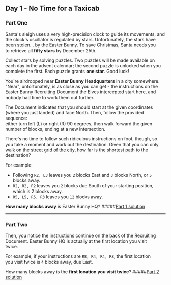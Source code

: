 ## Day 1 - No Time for a Taxicab
### Part One

Santa's sleigh uses a very high-precision clock to guide its movements, and  
the clock's oscillator is regulated by stars. Unfortunately, the stars have  
been stolen... by the Easter Bunny. To save Christmas, Santa needs you  
to retrieve all **fifty stars** by December 25th.

Collect stars by solving puzzles. Two puzzles will be made available on  
each day in the advent calendar; the second puzzle is unlocked when you  
complete the first. Each puzzle grants **one star**. Good luck!

You're airdropped near **Easter Bunny Headquarters** in a city somewhere.  
"Near", unfortunately, is as close as you can get - the instructions on the  
Easter Bunny Recruiting Document the Elves intercepted start here, and  
nobody had time to work them out further.

The Document indicates that you should start at the given coordinates  
(where you just landed) and face North. Then, follow the provided sequence:  
either turn left (L) or right (R) 90 degrees, then walk forward the given  
number of blocks, ending at a new intersection.

There's no time to follow such ridiculous instructions on foot, though, so  
you take a moment and work out the destination. Given that you can only  
walk on the [street grid of the city][2], how far is the shortest path to the  
destination?

For example:

 * Following `R2, L3` leaves you `2` blocks East and `3` blocks North, or `5`  
    blocks away.
 * `R2, R2, R2` leaves you `2` blocks due South of your starting position,  
    which is 2 blocks away.
 * `R5, L5, R5, R3` leaves you `12` blocks away.

**How many blocks away** is Easter Bunny HQ?
#####[Part 1 solution][1]

---

### Part Two

Then, you notice the instructions continue on the back of the Recruiting  
Document. Easter Bunny HQ is actually at the first location you visit  
twice.

For example, if your instructions are `R8, R4, R4, R8`, the first location  
you visit twice is `4` blocks away, due East.

How many blocks away is the **first location you visit twice**?
#####[Part 2 solution][3]


[1]: part_1.py
[2]: https://en.wikipedia.org/wiki/Taxicab_geometry
[3]: part_2.py